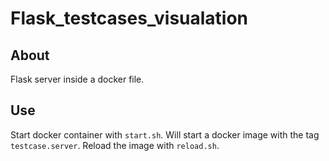 # Flask_testcases_visualation

## About
Flask server inside a docker file.

## Use
Start docker container with `start.sh`. Will start a docker image with the tag `testcase.server`. 
Reload the image with `reload.sh`.